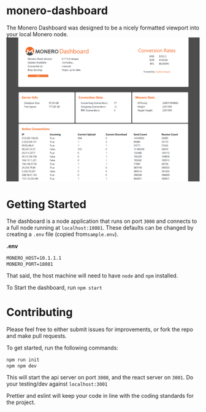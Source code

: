 # monero-dashboard

The Monero Dashboard was designed to be a nicely formatted viewport into your local Monero node.
![screenshot](readme_assets/screenshot.png)

# Getting Started

The dashboard is a node application that runs on port `3000` and connects to a full node running at `localhost:18081`. These defaults can be changed by creating a `.env` file (copied from`sample.env`).

**.env**

```
MONERO_HOST=10.1.1.1
MONERO_PORT=18081
```

That said, the host machine will need to have `node` and `npm` installed.

To Start the dashboard, run `npm start`

# Contributing

Please feel free to either submit issues for improvements, or fork the repo and make pull requests.

To get started, run the following commands:

```
npm run init
npm npm dev
```

This will start the api server on port `3000`, and the react server on `3001`. Do your testing/dev against `localhost:3001`

Prettier and eslint will keep your code in line with the coding standards for the project.
